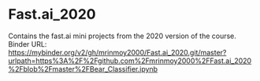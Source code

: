 # Fast.ai_2020
Contains the fast.ai mini projects from the 2020 version of the course.
Binder URL: https://mybinder.org/v2/gh/mrinmoy2000/Fast.ai_2020.git/master?urlpath=https%3A%2F%2Fgithub.com%2Fmrinmoy2000%2FFast.ai_2020%2Fblob%2Fmaster%2FBear_Classifier.ipynb

